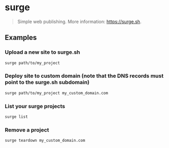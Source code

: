 # surge

> Simple web publishing. More information: <https://surge.sh>.

## Examples

### Upload a new site to surge.sh

```bash
surge path/to/my_project
```

### Deploy site to custom domain (note that the DNS records must point to the surge.sh subdomain)

```bash
surge path/to/my_project my_custom_domain.com
```

### List your surge projects

```bash
surge list
```

### Remove a project

```bash
surge teardown my_custom_domain.com
```
